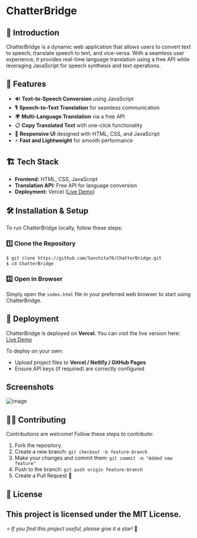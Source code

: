 # ChatterBridge

## 🚀 Introduction
ChatterBridge is a dynamic web application that allows users to convert text to speech, translate speech to text, and vice-versa. With a seamless user experience, it provides real-time language translation using a free API while leveraging JavaScript for speech synthesis and text operations.

## 🎯 Features
- 🔊 **Text-to-Speech Conversion** using JavaScript
- 🎙 **Speech-to-Text Translation** for seamless communication
- 🌍 **Multi-Language Translation** via a free API
- 📋 **Copy Translated Text** with one-click functionality
- 🎨 **Responsive UI** designed with HTML, CSS, and JavaScript
- ⚡ **Fast and Lightweight** for smooth performance

## 🏗️ Tech Stack
- **Frontend:** HTML, CSS, JavaScript
- **Translation API:** Free API for language conversion
- **Deployment:** Vercel ([Live Demo](https://voiceverse-one.vercel.app/))

## 🛠️ Installation & Setup
To run ChatterBridge locally, follow these steps:

### 1️⃣ Clone the Repository
```bash
$ git clone https://github.com/Sanchita76/ChatterBridge.git
$ cd ChatterBridge
```

### 2️⃣ Open in Browser
Simply open the `index.html` file in your preferred web browser to start using ChatterBridge.

## 🚀 Deployment
ChatterBridge is deployed on **Vercel**. You can visit the live version here:
[Live Demo](https://voiceverse-one.vercel.app/)

To deploy on your own:
- Upload project files to **Vercel / Netlify / GitHub Pages**
- Ensure API keys (if required) are correctly configured

## Screenshots 
![image](https://github.com/user-attachments/assets/96686cf5-bfeb-4aa8-aa49-3dbbe6e3d65c)

## 👨‍💻 Contributing
Contributions are welcome! Follow these steps to contribute:
1. Fork the repository.
2. Create a new branch: `git checkout -b feature-branch`
3. Make your changes and commit them: `git commit -m "Added new feature"`
4. Push to the branch: `git push origin feature-branch`
5. Create a Pull Request 🚀

## 📜 License
This project is licensed under the **MIT License**.
---
_⭐ If you find this project useful, please give it a star!_ 🌟
 

